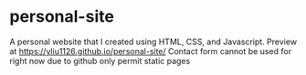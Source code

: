 # personal-site
A personal website that I created using HTML, CSS, and Javascript.
Preview at https://yliu1126.github.io/personal-site/
Contact form cannot be used for right now due to github only permit static pages
